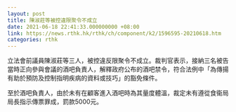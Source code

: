 ```yaml
---
layout: post
title: 陳淑莊等被控違限聚令不成立
date: 2021-06-18 22:41:33.000000000 +08:00
link: https://news.rthk.hk/rthk/ch/component/k2/1596595-20210618.htm
categories: rthk
---
```


立法會前議員陳淑莊等三人，被控違反限聚令不成立。裁判官表示，接納三名被告當時正向參與會議的酒吧負責人，解釋政府公布的酒吧禁令，符合法例中「為傳揚有助於預防及控制指明疾病的資料或技巧」的豁免條件。

至於酒吧負責人，由於未有在顧客進入酒吧時為其量度體溫，裁定未有遵從食衞局局長指示傳票罪成，罰款5000元。
